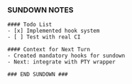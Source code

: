 ### SUNDOWN NOTES ###
    #### Todo List
    - [x] Implemented hook system
    - [ ] Test with real CI

    #### Context for Next Turn
    - Created mandatory hooks for sundown
    - Next: integrate with PTY wrapper

    ### END SUNDOWN ###
